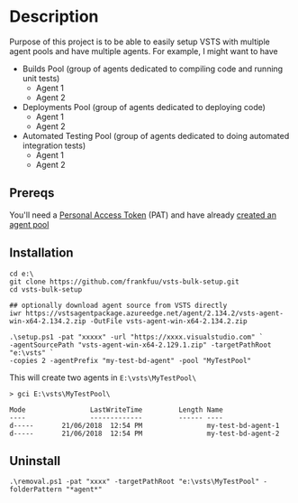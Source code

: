 # Description
Purpose of this project is to be able to easily setup VSTS with multiple agent pools and have multiple agents. For example, I might want to have

- Builds Pool (group of agents dedicated to compiling code and running unit tests)
  - Agent 1
  - Agent 2
- Deployments Pool (group of agents dedicated to deploying code)
  - Agent 1
  - Agent 2
- Automated Testing Pool (group of agents dedicated to doing automated integration tests)
  - Agent 1
  - Agent 2

## Prereqs
You'll need a [Personal Access Token](https://docs.microsoft.com/en-us/vsts/accounts/use-personal-access-tokens-to-authenticate?view=vsts) (PAT) and have already [created an agent pool](https://docs.microsoft.com/en-us/vsts/pipelines/agents/pools-queues?view=vsts#creating-agent-pools-and-queues)

## Installation

```
cd e:\
git clone https://github.com/frankfuu/vsts-bulk-setup.git
cd vsts-bulk-setup

## optionally download agent source from VSTS directly
iwr https://vstsagentpackage.azureedge.net/agent/2.134.2/vsts-agent-win-x64-2.134.2.zip -OutFile vsts-agent-win-x64-2.134.2.zip

```

```
.\setup.ps1 -pat "xxxxx" -url "https://xxxx.visualstudio.com" `
-agentSourcePath "vsts-agent-win-x64-2.129.1.zip" -targetPathRoot "e:\vsts" `
-copies 2 -agentPrefix "my-test-bd-agent" -pool "MyTestPool"
```

This will create two agents in `E:\vsts\MyTestPool\`
```
> gci E:\vsts\MyTestPool\    

Mode                LastWriteTime         Length Name
----                -------------         ------ ----
d-----       21/06/2018  12:54 PM                my-test-bd-agent-1
d-----       21/06/2018  12:54 PM                my-test-bd-agent-2
```

## Uninstall
```
.\removal.ps1 -pat "xxxx" -targetPathRoot "e:\vsts\MyTestPool" -folderPattern "*agent*" 
```
